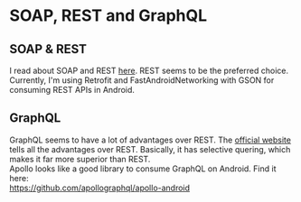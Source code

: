 
# SOAP, REST and GraphQL

## SOAP & REST

I read about SOAP and REST [here](https://searchapparchitecture.techtarget.com/definition/SOAP-Simple-Object-Access-Protocol). REST seems to be the preferred choice.
<br>
Currently, I'm using Retrofit and FastAndroidNetworking with GSON for consuming REST APIs in Android.

## GraphQL

GraphQL seems to have a lot of advantages over REST. The [official website](https://graphql.org/) tells all the advantages over REST. Basically, it has selective quering, which makes it far more superior than REST.
<br>
Apollo looks like a good library to consume GraphQL on Android. Find it here:<br>
https://github.com/apollographql/apollo-android
